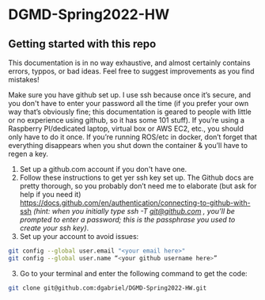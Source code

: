 # DGMD-Spring2022-HW
## Getting started with this repo

This documentation is in no way exhaustive, and almost certainly contains errors, typpos, or bad ideas.  Feel free to suggest improvements as you find mistakes!

Make sure you have github set up.  I use ssh because once it’s secure, and you don't have to enter your password all the time (if you prefer your own way that’s obviously fine; this documentation is geared to people with little or no experience using github, so it has some 101 stuff).  If you’re using a Raspberry PI/dedicated laptop, virtual box or AWS EC2, etc., you should only have to do it once. If you’re running ROS/etc in docker, don’t forget that everything disappears when you shut down the container & you’ll have to regen a key.

1. Set up a github.com account if you don't have one.
2. Follow these instructions to get yer ssh key set up.  The Github docs are pretty thorough, so you probably don’t need me to elaborate (but ask for help if you need it) https://docs.github.com/en/authentication/connecting-to-github-with-ssh *(hint: when you initially type ssh -T git@github.com , you’ll be prompted to enter a password; this is the passphrase you used to create your ssh key)*.
3. Set up your account to avoid issues:
```bash
git config --global user.email "<your email here>"
git config --global user.name “<your github username here>”
```
3. Go to your terminal and enter the following command to get the code: 
```bash
git clone git@github.com:dgabriel/DGMD-Spring2022-HW.git
```

